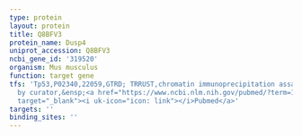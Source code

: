 ```yaml
---
type: protein
layout: protein
title: Q8BFV3
protein_name: Dusp4
uniprot_accession: Q8BFV3
ncbi_gene_id: '319520'
organism: Mus musculus
function: target gene
tfs: 'Tp53,P02340,22059,GTRD; TRRUST,chromatin immunoprecipitation assay; inferred
  by curator,&ensp;<a href="https://www.ncbi.nlm.nih.gov/pubmed/?term=16778175%5Buid%5D"
  target="_blank"><i uk-icon="icon: link"></i>Pubmed</a>'
targets: ''
binding_sites: ''
---
```

